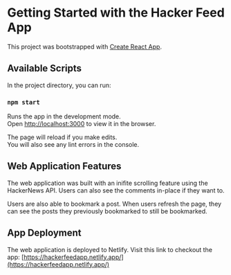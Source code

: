 # Getting Started with the Hacker Feed App

This project was bootstrapped with [Create React App](https://github.com/facebook/create-react-app).

## Available Scripts

In the project directory, you can run:

### `npm start`

Runs the app in the development mode.\
Open [http://localhost:3000](http://localhost:3000) to view it in the browser.

The page will reload if you make edits.\
You will also see any lint errors in the console.

## Web Application Features

The web application was built with an inifite scrolling feature using the  HackerNews API. Users can also see the comments in-place if they want to.

Users are also able to bookmark a post. When users refresh the page, they can see the posts they previously bookmarked to still be bookmarked.

## App Deployment

The web application is deployed to Netlify. Visit this link to checkout the app: 
[https://hackerfeedapp.netlify.app/](https://hackerfeedapp.netlify.app/)